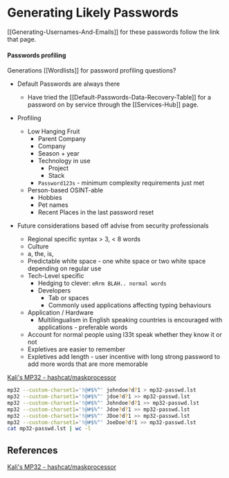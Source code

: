 # Generating Likely Passwords


[[Generating-Usernames-And-Emails]] for these passwords follow the link that page.

#### Passwords profiling

Generations [[Wordlists]] for password profiling questions?
- Default Passwords are always there 
	- Have tried the [[Default-Passwords-Data-Recovery-Table]] for a password on by service through the [[Services-Hub]] page.
- Profiling
	- Low Hanging Fruit
		- Parent Company
		- Company 
		- Season + year
		- Technology in use
			- Project
			- Stack
		- `Password123s` - minimum complexity requirements just met
	- Person-based OSINT-able
		- Hobbies
		- Pet names
		- Recent Places in the last password reset 


- Future considerations based off advise from security professionals
	- Regional specific syntax  > 3, < 8 words 
	- Culture 
	- a, the, is, 
	- Predictable white space - one white space or two white space depending on regular use 
	- Tech-Level specific
		- Hedging to clever: `eRrm BLAH.. normal words`
		- Developers 
			- Tab or spaces 
			- Commonly used applications affecting typing behaviours 
	- Application / Hardware
		- Multilingualism in English speaking countries is encouraged with applications - preferable words
	- Account for normal people using l33t speak whether they know it or not 
	- Expletives are easier to remember 
	- Expletives add length - user incentive with long strong password to add more words that are more memorable 


[Kali's MP32 - hashcat/maskprocessor](https://www.kali.org/tools/maskprocessor/)
```bash
mp32 --custom-charset1='!@#$%^' johndoe?d?1 > mp32-passwd.lst
mp32 --custom-charset1='!@#$%^' jdoe?d?1 >> mp32-passwd.lst
mp32 --custom-charset1='!@#$%^' Johndoe?d?1 >> mp32-passwd.lst
mp32 --custom-charset1='!@#$%^' Jdoe?d?1 >> mp32-passwd.lst
mp32 --custom-charset1='!@#$%^' JDoe?d?1 >> mp32-passwd.lst
mp32 --custom-charset1='!@#$%^' JoeDoe?d?1 >> mp32-passwd.lst
cat mp32-passwd.lst | wc -l
```


## References

[Kali's MP32 - hashcat/maskprocessor](https://www.kali.org/tools/maskprocessor/)
